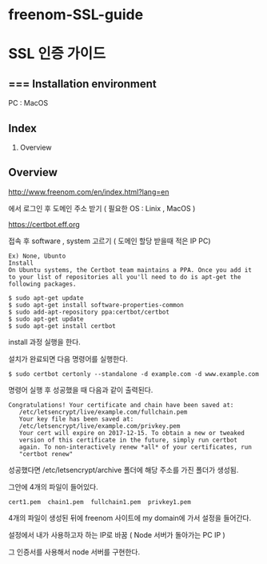 # freenom-SSL-guide
# SSL 인증 가이드
===
 Installation environment
---
 PC : MacOS <br>
 
## Index
1. Overview
 
## Overview
http://www.freenom.com/en/index.html?lang=en

에서 로그인 후 도메인 주소 받기 ( 필요한 OS : Linix , MacOS )

https://certbot.eff.org 

접속 후 software , system 고르기 ( 도메인 할당 받을때 적은 IP PC)

```
Ex) None, Ubunto
Install
On Ubuntu systems, the Certbot team maintains a PPA. Once you add it to your list of repositories all you'll need to do is apt-get the following packages.

$ sudo apt-get update
$ sudo apt-get install software-properties-common
$ sudo add-apt-repository ppa:certbot/certbot
$ sudo apt-get update
$ sudo apt-get install certbot 
```

install 과정 실행을 한다.

설치가 완료되면 다음 명령어를 실행한다.


```
$ sudo certbot certonly --standalone -d example.com -d www.example.com
```

명령어 실행 후 성공했을 때 다음과 같이 출력된다.

```
Congratulations! Your certificate and chain have been saved at:
   /etc/letsencrypt/live/example.com/fullchain.pem
   Your key file has been saved at:
   /etc/letsencrypt/live/example.com/privkey.pem
   Your cert will expire on 2017-12-15. To obtain a new or tweaked
   version of this certificate in the future, simply run certbot
   again. To non-interactively renew *all* of your certificates, run
   "certbot renew"
```

성공했다면 /etc/letsencrypt/archive 폴더에 해당 주소를 가진 폴더가 생성됨.

그안에 4개의 파일이 들어있다.

```
cert1.pem  chain1.pem  fullchain1.pem  privkey1.pem
```

4개의 파일이 생성된 뒤에 freenom 사이트에 my domain에 가서 설정을 들어간다.

설정에서 내가 사용하고자 하는 IP로 바꿈 ( Node 서버가 돌아가는 PC IP )

그 인증서를 사용해서 node 서버를 구현한다.



